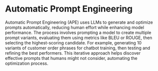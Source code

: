 # Automatic Prompt Engineering

Automatic Prompt Engineering (APE) uses LLMs to generate and optimize prompts automatically, reducing human effort while enhancing model performance. The process involves prompting a model to create multiple prompt variants, evaluating them using metrics like BLEU or ROUGE, then selecting the highest-scoring candidate. For example, generating 10 variants of customer order phrases for chatbot training, then testing and refining the best performers. This iterative approach helps discover effective prompts that humans might not consider, automating the optimization process.